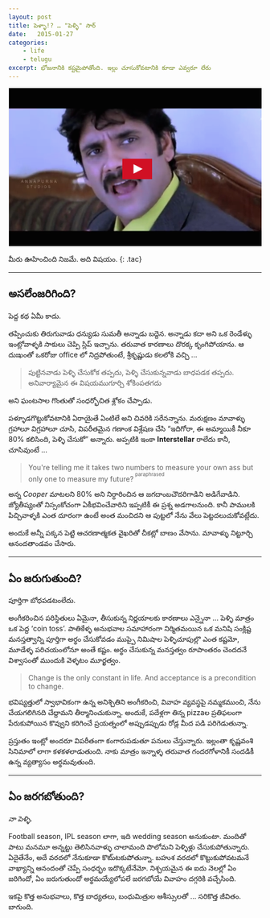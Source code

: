 ```yaml
---
layout: post
title: పెళ్ళా!? … "పెళ్ళి" సార్ 
date:   2015-01-27
categories:
    - life
    - telugu
excerpt: భోజనానికి కష్టమైపోతోంది. ఇల్లు చూసుకోవటానికి కూడా ఎవ్వరూ లేరు
---
```


<section class="tac video-container">
<img class="custom-thumbnail" src="/img/pella.png" width="560" height="315" style="cursor: pointer;"/>
<iframe class="embedded-video" style="display: none; margin: auto;" width="560" height="315" src="//www.youtube.com/embed/mf7sk4IydGo?start=660&end=664&autoplay=1&rel=0&amp;controls=0&amp;showinfo=0" frameborder="0" allowfullscreen></iframe>
</section>


మీరు ఊహించింది నిజమే. అది విషయం.
{: .tac}

---

## అసలేంజరిగింది?

పెద్ద కథ ఏమీ కాదు. 

తప్పించుకు తిరుగువాడు ధన్యుడు సుమతీ అన్నాడు బద్దెన. అన్నాడు కదా అని ఒక రెండేళ్ళు ఇంట్లోవాళ్ళకి సాకులు చెప్పి స్లిప్ ఇచ్చాను. తరువాత కారణాలు దొరక్క కృంగిపోయాను. ఆ దుఃఖంతో ఒకరోజు office లో నిద్రపోతుంటే, శ్రీకృష్ణుడు కలలోకి వచ్చి …

> పుట్టినవాడు పెళ్ళి చేసుకోక తప్పదు, పెళ్ళి చేసుకున్నవాడు బాధపడక తప్పదు. అనివార్యామైన ఈ విషయముగూర్చి శోకింపతగదు

అని ఘంటసాల గొంతుతో సంధర్భోచిత శ్లోకం చేప్పాడు.

పళ్ళూడగొట్టుకోవటానికి ఏరాయైతే ఏంటిలే అని చివరికి సరేనన్నాను. మరుక్షణం మావాళ్ళు గ్రహాలూ విగ్రహాలూ చూసి, విపరీతమైన గణాంక విశ్లేషణ చేసి “ఇదిగోరా, ఈ అమ్మాయికీ నీకూ 80% కలిసింది, పెళ్ళి చేసుకో” అన్నారు. అప్పటికి ఇంకా **Interstellar** రాలేదు కానీ, చూసివుంటే …

> You're telling me it takes two numbers to measure your own ass but only one to measure my future?<sup> <sup>paraphrased</sup></sup>

అన్న *Cooper* మాటలని 80% అని నిర్ధారించిన ఆ జగదాంబచౌదరిగాడిని అడిగేవాడిని. జ్యోతీష్యంతో నిస్సంకోచంగా ఏకీభవించేవారిని ఇప్పటికీ ఈ ప్రశ్న అడగాలనుంది. కానీ పాములకి పిచ్చివాళ్ళకి ఎంత దూరంగా ఉంటే అంత మంచిదని ఆ పుట్టలో నేను వేలు పెట్టదలుచుకోవట్లేదు.

అందుకే అన్నీ పక్కన పెట్టి ఆచరణాత్మకత వైఖరితో చీకట్లో బాణం వేసాను. మావాళ్ళు నిట్టూర్చి ఆనందతాండవం చేసారు.

---

## ఏం జరుగుతుంది?

పూర్తిగా బోధపడటంలేదు.

అంగీకరించిన పరిస్థితులు ఏమైనా, తీసుకున్న నిర్ణయాలకు కారణాలు ఎన్నైనా … పెళ్ళి మాత్రం ఒక పెద్ద ‘coin toss’. పాతికేళ్ళ అనుభవాల సమాహారంగా నిర్మితమయిన ఒక మనిషి సంక్లిష్ట మనస్తత్వాన్ని పూర్తిగా అర్థం చేసుకోవడం ముప్పై నిమిషాల పెళ్ళిచూపుల్లొ ఎంత కష్టమో, మూడేళ్ళ పరిచయంలోనూ అంతే కష్టం. అర్థం చేసుకున్న మనస్తత్వం రూపాంతరం చెందదనే విశ్వాసంతో ముందుకి వెళ్ళటం మూర్ఖత్వం.

> Change is the only constant in life. And acceptance is a precondition to change.

భవిష్యత్తులో స్వాభావికంగా ఉన్న అనిశ్చితిని అంగీకరించి, వివాహ వ్యవస్థపై నమ్మకముంచి, నేను చేయగలిగినది చేద్దామని తీర్మానించుకున్నా. అందుకే, పదేళ్లగా తిన్న pizzaల ప్రతిఫలంగా పేరుకుపోయిన కొవ్వుని కరిగించే ప్రయత్నంలో అప్పుడప్పుడు రోడ్ల మీద పడి పరిగెడుతున్నా.

ప్రస్తుతం ఇంట్లో అందరూ విపరీతంగా కంగారుపడుతూ పనులు చేస్తున్నారు. ఇల్లంతా కృష్ణవంశి సినిమాలో లాగా కళకళలాడుతుంది. నాకు మాత్రం ఇన్నాళ్ళ తరువాత గందరగోళానికీ సందడికీ ఉన్న వ్యత్యాసం అర్థమవుతుంది.

---

## ఏం జరగబోతుంది?

_నా పెళ్ళి._

Football season, IPL season లాగా, ఇది wedding season అనుకుంటా. మందితో పాటు మనమూ అన్నట్టు తెలిసినవాళ్ళు చాలామంది పొలోమని పెళ్ళిళ్లు చేసుకుపోతున్నారు. ఏదైతేనేం, అదే వరదలో నేనుకూడా కొటు్టకుపోతున్నా. బహుశ వరదలో కొట్టుకుపోవటమనే వాఖ్యాన్ని ఆనందంతో చెప్పే సంధర్భం ఇదొక్కటేనేమో. నిశ్చయమైన ఈ ఐదు నెలల్లో ఏం జరిగిందో, ఏం జరుగుతుందో అర్థమయ్యేలోపలే జరగబోయే వివాహం దగ్గరికి వచ్చేసింది.

ఇకపై కొత్త అనుభవాలు, కొత్త బాధ్యతలు, బంధుమిత్రుల ఆశీస్సులతో … సరికొత్త జీవితం. బాగుంది.

<script>
var thumbnail = document.querySelector('.custom-thumbnail');
var video     = document.querySelector('.embedded-video');
thumbnail.addEventListener("click", function(e) {
    this.style.display = "none";
    video.style.display = "block";
});
</script>
